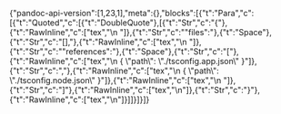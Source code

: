 {"pandoc-api-version":[1,23,1],"meta":{},"blocks":[{"t":"Para","c":[{"t":"Quoted","c":[{"t":"DoubleQuote"},[{"t":"Str","c":"{"},{"t":"RawInline","c":["tex","\\n  "]},{"t":"Str","c":"\"files\":"},{"t":"Space"},{"t":"Str","c":"[],"},{"t":"RawInline","c":["tex","\\n  "]},{"t":"Str","c":"\"references\":"},{"t":"Space"},{"t":"Str","c":"["},{"t":"RawInline","c":["tex","\\n    { \\\"path\\\": \\\"./tsconfig.app.json\\\" }"]},{"t":"Str","c":","},{"t":"RawInline","c":["tex","\\n    { \\\"path\\\": \\\"./tsconfig.node.json\\\" }"]},{"t":"RawInline","c":["tex","\\n  "]},{"t":"Str","c":"]"},{"t":"RawInline","c":["tex","\\n"]},{"t":"Str","c":"}"},{"t":"RawInline","c":["tex","\\n"]}]]}]}]}
